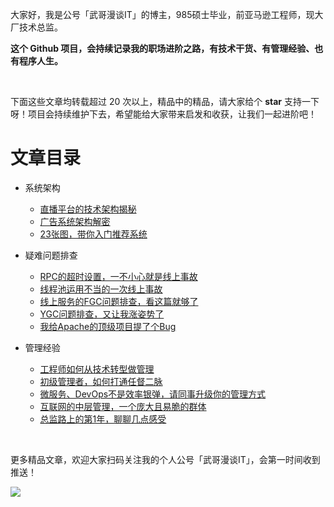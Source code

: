 大家好，我是公号「武哥漫谈IT」的博主，985硕士毕业，前亚马逊工程师，现大厂技术总监。

**这个 Github 项目，会持续记录我的职场进阶之路，有技术干货、有管理经验、也有程序人生。**

<br>

下面这些文章均转载超过 20 次以上，精品中的精品，请大家给个 **star** 支持一下呀！项目会持续维护下去，希望能给大家带来启发和收获，让我们一起进阶吧！

# 文章目录
* 系统架构
  * [直播平台的技术架构揭秘](docs/系统架构/01%20直播平台的技术架构揭秘.md)
  * [广告系统架构解密](docs/系统架构/02%20广告系统架构解密.md)
  * [23张图，带你入门推荐系统](docs/系统架构/03%2023张图，带你入门推荐系统.md)

* 疑难问题排查
  * [RPC的超时设置，一不小心就是线上事故](docs/疑难问题排查/01%20RPC的超时设置，一不小心就是线上事故.md)
  * [线程池运用不当的一次线上事故](docs/疑难问题排查/02%20线程池运用不当的一次线上事故.md)
  * [线上服务的FGC问题排查，看这篇就够了](docs/疑难问题排查/03%20线上服务的FGC问题排查，看这篇就够了.md)
  * [YGC问题排查，又让我涨姿势了](docs/疑难问题排查/04%20YGC问题排查，又让我涨姿势了.md)
  * [我给Apache的顶级项目提了个Bug](docs/疑难问题排查/05%20我给Apache的顶级项目提了个Bug.md)

* 管理经验
  * [工程师如何从技术转型做管理](docs/管理经验/01%20工程师如何从技术转型做管理.md)
  * [初级管理者，如何打通任督二脉](docs/管理经验/02%20初级管理者，如何打通任督二脉.md)
  * [微服务、DevOps不是效率银弹，请同事升级你的管理方式](docs/管理经验/03%20微服务、DevOps不是效率银弹，请同事升级你的管理方式.md)
  * [互联网的中层管理，一个庞大且易脆的群体](docs/管理经验/04%20互联网的中层管理，一个庞大且易脆的群体.md)
  * [总监路上的第1年，聊聊几点感受](docs/管理经验/05%20总监路上的第1年，聊聊几点感受.md)
  
 
<br/>

更多精品文章，欢迎大家扫码关注我的个人公号「武哥漫谈IT」，会第一时间收到推送！

![](https://img-blog.csdnimg.cn/20201107215432925.jpg)
